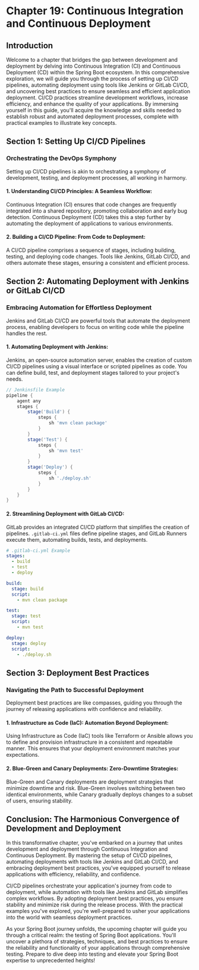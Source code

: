 # Chapter 19: Continuous Integration and Continuous Deployment

## Introduction

Welcome to a chapter that bridges the gap between development and deployment by delving into Continuous Integration (CI) and Continuous Deployment (CD) within the Spring Boot ecosystem. In this comprehensive exploration, we will guide you through the process of setting up CI/CD pipelines, automating deployment using tools like Jenkins or GitLab CI/CD, and uncovering best practices to ensure seamless and efficient application deployment. CI/CD practices streamline development workflows, increase efficiency, and enhance the quality of your applications. By immersing yourself in this guide, you'll acquire the knowledge and skills needed to establish robust and automated deployment processes, complete with practical examples to illustrate key concepts.

## **Section 1:** Setting Up CI/CD Pipelines

### Orchestrating the DevOps Symphony

Setting up CI/CD pipelines is akin to orchestrating a symphony of development, testing, and deployment processes, all working in harmony.

#### **1. Understanding CI/CD Principles: A Seamless Workflow:**

Continuous Integration (CI) ensures that code changes are frequently integrated into a shared repository, promoting collaboration and early bug detection. Continuous Deployment (CD) takes this a step further by automating the deployment of applications to various environments.

#### **2. Building a CI/CD Pipeline: From Code to Deployment:**

A CI/CD pipeline comprises a sequence of stages, including building, testing, and deploying code changes. Tools like Jenkins, GitLab CI/CD, and others automate these stages, ensuring a consistent and efficient process.

## **Section 2:** Automating Deployment with Jenkins or GitLab CI/CD

### Embracing Automation for Effortless Deployment

Jenkins and GitLab CI/CD are powerful tools that automate the deployment process, enabling developers to focus on writing code while the pipeline handles the rest.

#### **1. Automating Deployment with Jenkins:**

Jenkins, an open-source automation server, enables the creation of custom CI/CD pipelines using a visual interface or scripted pipelines as code. You can define build, test, and deployment stages tailored to your project's needs.

```groovy
// Jenkinsfile Example
pipeline {
    agent any
    stages {
        stage('Build') {
            steps {
                sh 'mvn clean package'
            }
        }
        stage('Test') {
            steps {
                sh 'mvn test'
            }
        }
        stage('Deploy') {
            steps {
                sh './deploy.sh'
            }
        }
    }
}
```

#### **2. Streamlining Deployment with GitLab CI/CD:**

GitLab provides an integrated CI/CD platform that simplifies the creation of pipelines. `.gitlab-ci.yml` files define pipeline stages, and GitLab Runners execute them, automating builds, tests, and deployments.

```yaml
# .gitlab-ci.yml Example
stages:
  - build
  - test
  - deploy

build:
  stage: build
  script:
    - mvn clean package

test:
  stage: test
  script:
    - mvn test

deploy:
  stage: deploy
  script:
    - ./deploy.sh
```

## **Section 3:** Deployment Best Practices

### Navigating the Path to Successful Deployment

Deployment best practices are like compasses, guiding you through the journey of releasing applications with confidence and reliability.

#### **1. Infrastructure as Code (IaC): Automation Beyond Deployment:**

Using Infrastructure as Code (IaC) tools like Terraform or Ansible allows you to define and provision infrastructure in a consistent and repeatable manner. This ensures that your deployment environment matches your expectations.

#### **2. Blue-Green and Canary Deployments: Zero-Downtime Strategies:**

Blue-Green and Canary deployments are deployment strategies that minimize downtime and risk. Blue-Green involves switching between two identical environments, while Canary gradually deploys changes to a subset of users, ensuring stability.

## Conclusion: The Harmonious Convergence of Development and Deployment

In this transformative chapter, you've embarked on a journey that unites development and deployment through Continuous Integration and Continuous Deployment. By mastering the setup of CI/CD pipelines, automating deployments with tools like Jenkins and GitLab CI/CD, and embracing deployment best practices, you've equipped yourself to release applications with efficiency, reliability, and confidence.

CI/CD pipelines orchestrate your application's journey from code to deployment, while automation with tools like Jenkins and GitLab simplifies complex workflows. By adopting deployment best practices, you ensure stability and minimize risk during the release process. With the practical examples you've explored, you're well-prepared to usher your applications into the world with seamless deployment practices.

As your Spring Boot journey unfolds, the upcoming chapter will guide you through a critical realm: the testing of Spring Boot applications. You'll uncover a plethora of strategies, techniques, and best practices to ensure the reliability and functionality of your applications through comprehensive testing. Prepare to dive deep into testing and elevate your Spring Boot expertise to unprecedented heights!